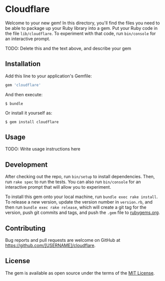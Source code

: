 # Cloudflare

Welcome to your new gem! In this directory, you'll find the files you need to be able to package up your Ruby library into a gem. Put your Ruby code in the file `lib/cloudflare`. To experiment with that code, run `bin/console` for an interactive prompt.

TODO: Delete this and the text above, and describe your gem

## Installation

Add this line to your application's Gemfile:

```ruby
gem 'cloudflare'
```

And then execute:

    $ bundle

Or install it yourself as:

    $ gem install cloudflare

## Usage

TODO: Write usage instructions here

## Development

After checking out the repo, run `bin/setup` to install dependencies. Then, run `rake spec` to run the tests. You can also run `bin/console` for an interactive prompt that will allow you to experiment.

To install this gem onto your local machine, run `bundle exec rake install`. To release a new version, update the version number in `version.rb`, and then run `bundle exec rake release`, which will create a git tag for the version, push git commits and tags, and push the `.gem` file to [rubygems.org](https://rubygems.org).

## Contributing

Bug reports and pull requests are welcome on GitHub at https://github.com/[USERNAME]/cloudflare.


## License

The gem is available as open source under the terms of the [MIT License](http://opensource.org/licenses/MIT).

